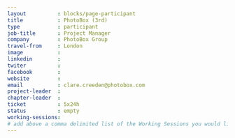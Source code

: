 ```yaml
---
layout          : blocks/page-participant
title           : PhotoBox (3rd)
type            : participant
job-title       : Project Manager
company         : PhotoBox Group
travel-from     : London
image           :
linkedin        :
twiter          :
facebook        :
website         :
email           : clare.creeden@photobox.com 
project-leader  :
chapter-leader  :
ticket          : 5x24h
status          : empty
working-sessions:
# add above a comma delimited list of the Working Sessions you would like to attend (use the session's title)
---
```


<!-- put more details about participant here -->
